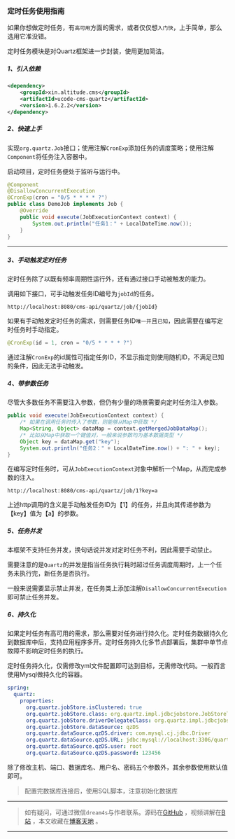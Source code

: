 ### 定时任务使用指南

如果你想做定时任务，有`高可用`方面的需求，或者仅仅想`入门快`，上手简单，那么选用它准没错。

定时任务模块是对Quartz框架进一步封装，使用更加简洁。

##### 1、引入依赖

```xml
<dependency>
    <groupId>xin.altitude.cms</groupId>
    <artifactId>ucode-cms-quartz</artifactId>
    <version>1.6.2.2</version>
</dependency>
```

##### 2、快速上手

实现`org.quartz.Job`接口；使用注解`CronExp`添加任务的调度策略；使用注解`Component`将任务注入容器中。

启动项目，定时任务便处于监听与运行中。

```java
@Component
@DisallowConcurrentExecution
@CronExp(cron = "0/5 * * * * ?")
public class DemoJob implements Job {
    @Override
    public void execute(JobExecutionContext context) {
        System.out.println("任务1：" + LocalDateTime.now());
    }
}
```

---

##### 3、手动触发定时任务

定时任务除了以既有频率周期性运行外，还有通过接口手动被触发的能力。

调用如下接口，可手动触发任务ID编号为`jobId`的任务。

```http
http://localhost:8080/cms-api/quartz/job/{jobId}
```

如果有手动触发定时任务的需求，则需要任务ID`唯一并`且`已知`，因此需要在编写定时任务时手动指定。

```java
@CronExp(id = 1, cron = "0/5 * * * * ?")
```
通过注解`CronExp`的id属性可指定任务ID，不显示指定则使用随机ID，不满足已知的条件，因此无法手动触发。

##### 4、带参数任务
尽管大多数任务不需要注入参数，但仍有少量的场景需要向定时任务注入参数。
```java
public void execute(JobExecutionContext context) {
    /* 如果在调用任务时传入了参数，则能够从Map中获取 */
    Map<String, Object> dataMap = context.getMergedJobDataMap();
    /* 比如从Map中获取一个键值对，一般来说参数均为基本数据类型 */
    Object key = dataMap.get("key");
    System.out.println("任务2：" + LocalDateTime.now() + ": " + key);
}
```
在编写定时任务时，可从`JobExecutionContext`对象中解析一个Map，从而完成参数的注入。

```http
http://localhost:8080/cms-api/quartz/job/1?key=a
```
上述http调用的含义是手动触发任务ID为【1】的任务，并且向其传递参数为【key】值为【a】的参数。

##### 5、任务并发
本框架不支持任务并发，换句话说并发对定时任务不利，因此需要手动禁止。

需要注意的是`Quartz`的并发是指当任务执行耗时超过任务调度周期时，上一个任务未执行完，新任务是否执行。

一般来说需要显示禁止并发，在任务类上添加注解`DisallowConcurrentExecution`即可禁止任务并发。

##### 6、持久化
如果定时任务有高可用的需求，那么需要对任务进行持久化。定时任务数据持久化到数据库中后，支持应用程序多开。定时任务持久化多节点部署后，集群中单节点故障不影响定时任务的执行。

定时任务持久化，仅需修改yml文件配置即可达到目标，无需修改代码。一般而言使用Mysql做持久化的容器。

```yaml
spring:
  quartz:
    properties:
      org.quartz.jobStore.isClustered: true
      org.quartz.jobStore.class: org.quartz.impl.jdbcjobstore.JobStoreTX
      org.quartz.jobStore.driverDelegateClass: org.quartz.impl.jdbcjobstore.StdJDBCDelegate
      org.quartz.jobStore.dataSource: qzDS
      org.quartz.dataSource.qzDS.driver: com.mysql.cj.jdbc.Driver
      org.quartz.dataSource.qzDS.URL: jdbc:mysql://localhost:3306/quartz-demo
      org.quartz.dataSource.qzDS.user: root
      org.quartz.dataSource.qzDS.password: 123456
```
除了修改主机、端口、数据库名、用户名、密码五个参数外，其余参数使用默认值即可。

> 配置完数据库连接后，使用SQL脚本，注意初始化数据库

---
> 如有疑问，可通过微信`dream4s`与作者联系。源码在[GitHub](https://gitee.com/decsa) ，视频讲解在[B站](https://space.bilibili.com/1936685014) ，本文收藏在[博客天地](http://www.altitude.xin) 。
---

